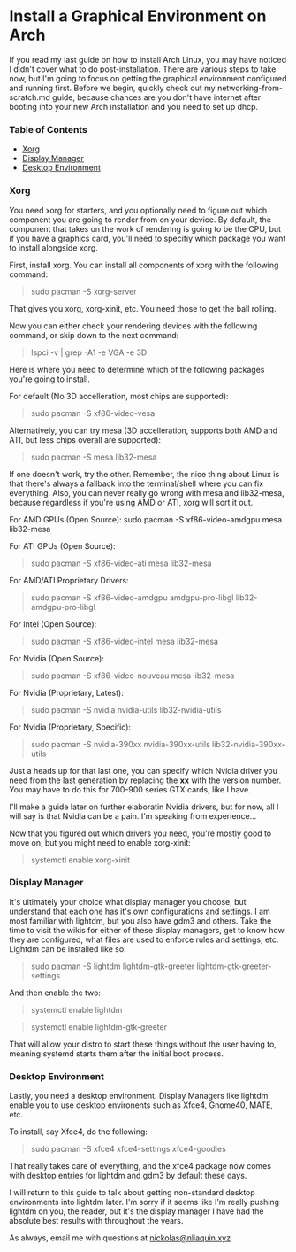 # Install a Graphical Environment on Arch

If you read my last guide on how to install Arch Linux, you may have noticed I didn't cover what to do post-installation. There are various steps to take now, but I'm going to focus on getting the graphical environment configured and running first. Before we begin, quickly check out my networking-from-scratch.md guide, because chances are you don't have internet after booting into your new Arch installation and you need to set up dhcp.

### Table of Contents
- [Xorg](#xorg)
- [Display Manager](#display-manager)
- [Desktop Environment](#desktop-environment)

### Xorg
You need xorg for starters, and you optionally need to figure out which component you are going to render from on your device. By default, the component that takes on the work of rendering is going to be the CPU, but if you have a graphics card, you'll need to specifiy which package you want to install alongside xorg.

First, install xorg. You can install all components of xorg with the following command:
> sudo pacman -S xorg-server

That gives you xorg, xorg-xinit, etc. You need those to get the ball rolling.

Now you can either check your rendering devices with the following command, or skip down to the next command:
> lspci -v | grep -A1 -e VGA -e 3D

Here is where you need to determine which of the following packages you're going to install.

For default (No 3D accelleration, most chips are supported):
> sudo pacman -S xf86-video-vesa

Alternatively, you can try mesa (3D accelleration, supports both AMD and ATI, but less chips overall are supported):
> sudo pacman -S mesa lib32-mesa

If one doesn't work, try the other. Remember, the nice thing about Linux is that there's always a fallback into the terminal/shell where you can fix everything. Also, you can never really go wrong with mesa and lib32-mesa, because regardless if you're using AMD or ATI, xorg will sort it out.

For AMD GPUs (Open Source):
sudo pacman -S xf86-video-amdgpu mesa lib32-mesa

For ATI GPUs (Open Source):
> sudo pacman -S xf86-video-ati mesa lib32-mesa

For AMD/ATI Proprietary Drivers:
> sudo pacman -S xf86-video-amdgpu amdgpu-pro-libgl lib32-amdgpu-pro-libgl

For Intel (Open Source):
> sudo pacman -S xf86-video-intel mesa lib32-mesa

For Nvidia (Open Source):
> sudo pacman -S xf86-video-nouveau mesa lib32-mesa

For Nvidia (Proprietary, Latest):
> sudo pacman -S nvidia nvidia-utils lib32-nvidia-utils

For Nvidia (Proprietary, Specific):
> sudo pacman -S nvidia-390xx nvidia-390xx-utils lib32-nvidia-390xx-utils

Just a heads up for that last one, you can specify which Nvidia driver you need from the last generation by replacing the **xx** with the version number. You may have to do this for 700-900 series GTX cards, like I have.

I'll make a guide later on further elaboratin Nvidia drivers, but for now, all I will say is that Nvidia can be a pain. I'm speaking from experience...

Now that you figured out which drivers you need, you're mostly good to move on, but you might need to enable xorg-xinit:
> systemctl enable xorg-xinit

### Display Manager
It's ultimately your choice what display manager you choose, but understand that each one has it's own configurations and settings. I am most familiar with lightdm, but you also have gdm3 and others. Take the time to visit the wikis for either of these display managers, get to know how they are configured, what files are used to enforce rules and settings, etc. Lightdm can be installed like so:
> sudo pacman -S lightdm lightdm-gtk-greeter lightdm-gtk-greeter-settings

And then enable the two:
> systemctl enable lightdm

> systemctl enable lightdm-gtk-greeter

That will allow your distro to start these things without the user having to, meaning systemd starts them after the initial boot process.

### Desktop Environment
Lastly, you need a desktop environment. Display Managers like lightdm enable you to use desktop environents such as Xfce4, Gnome40, MATE, etc.

To install, say Xfce4, do the following:
> sudo pacman -S xfce4 xfce4-settings xfce4-goodies

That really takes care of everything, and the xfce4 package now comes with desktop entries for lightdm and gdm3 by default these days.

I will return to this guide to talk about getting non-standard desktop environments into lightdm later. I'm sorry if it seems like I'm really pushing lightdm on you, the reader, but it's the display manager I have had the absolute best results with throughout the years.

As always, email me with questions at nickolas@nliaquin.xyz
